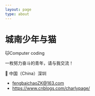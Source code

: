 ```yaml
---
layout: page
type: about
---
```


# 城南少年与猫

 :cat:Computer coding

一枚努力奋斗的青年，请与我交流！

:triangular_flag_on_post: 中国（China）深圳

- [fengbaichaoZK@163.com](mailto:fengbaichaoZK@163.com)
- <https://www.cnblogs.com/charlypage/>